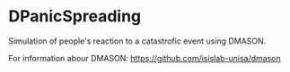 # DPanicSpreading
Simulation of people's reaction to a catastrofic event using DMASON.

For information abour DMASON: https://github.com/isislab-unisa/dmason
